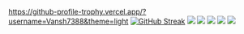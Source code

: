https://github-profile-trophy.vercel.app/?username=Vansh7388&theme=light
[![GitHub Streak](https://streak-stats.demolab.com?user=Vansh7388)](https://git.io/streak-stats)
![](http://github-profile-summary-cards.vercel.app/api/cards/profile-details?username=Vansh7388&theme=default)
![](http://github-profile-summary-cards.vercel.app/api/cards/repos-per-language?username=Vansh7388&theme=default)
![](http://github-profile-summary-cards.vercel.app/api/cards/most-commit-language?username=Vansh7388&theme=default)
![](http://github-profile-summary-cards.vercel.app/api/cards/stats?username=Vansh7388&theme=default)
![](http://github-profile-summary-cards.vercel.app/api/cards/productive-time?username=Vansh7388&theme=default&utcOffset=8)
